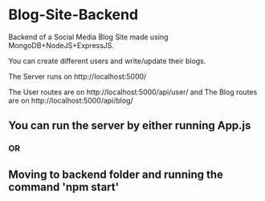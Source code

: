 # Blog-Site-Backend
Backend of a Social Media Blog Site made using MongoDB+NodeJS+ExpressJS.

You can create different users and write/update their blogs.

The Server runs on http://localhost:5000/

The User routes are on http://localhost:5000/api/user/
and The Blog routes are on http://localhost:5000/api/blog/
## You can run the server by either running App.js
### OR
## Moving to backend folder and running the command 'npm start'
